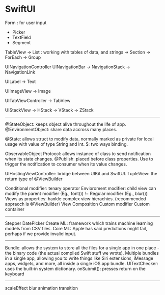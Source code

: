 #  SwiftUI

Form : for user input
- Picker
- TextField
- Segment

TableView
-> List : working with tables of data, and strings
-> Section
-> ForEach
-> Group

UINavigationController
UINavigationBar
-> NavigationStack
-> NavigationLink

UILabel
-> Text

UIImageView
-> Image

UITabViewController
-> TabView

UIStackView
-> HStack
-> VStack
-> ZStack


------------------------------------------------------------------------

@StateObject: keeps object alive throughout the life of app.
@EnvironmentObject: share data accross many places.

@State: allows struct to modify data, normally marked as private for local usage with value of type String and Int.
$: two ways binding.

ObservableObject Protocol: allows instance of class to send notification when its state changes. 
@Publish: placed before class properties. Use to trigger the notification to consumer when its value changes.

UIHostingViewController: bridge between UIKit and SwiftUI.
TupleView: the return type of @ViewBuilder

Conditional modifier: tenary operator
Envioroment modifier: child view can modify the parent modifier (Eg., font()) != Regular modifier (Eg., blur())
Views as properties: hanlde complex view hierachies. (recommended appraoch is @ViewBuilder)
View Composition
Custom modifier
Custom container

------------------------------------------------------------------------

Stepper
DatePicker
Create ML: framework which trains machine learning models from CSV files.
Core ML: Apple has said predictions might fail, perhaps if we provide invalid input.

------------------------------------------------------------------------

Bundle: allows the system to store all the files for a single app in one place - the binary code (the actual compiled Swift stuff we wrote). Multiple bundles in a single app, allowing you to write things like Siri extensions, iMessage apps, widgets, and more, all inside a single iOS app bundle. 
UITextChecker: uses the built-in system dictionary.
onSubmit(): presses return on the keyboard

------------------------------------------------------------------------

scaleEffect
blur
animation
transition
